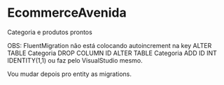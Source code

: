 # EcommerceAvenida

Categoria e produtos prontos

OBS: FluentMigration não está colocando autoincrement na key
ALTER TABLE Categoria DROP COLUMN ID 
ALTER TABLE Categoria ADD ID INT IDENTITY(1,1)
ou faz pelo VisualStudio mesmo.

Vou mudar depois pro entity as migrations.
